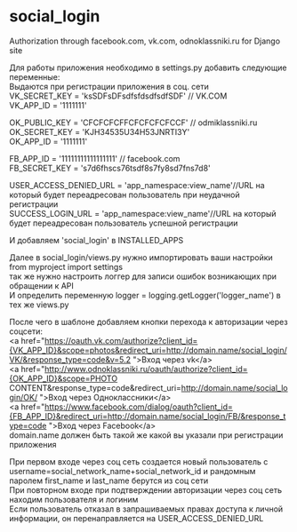 social_login
============

Authorization through facebook.com, vk.com, odnoklassniki.ru for Django site 

Для работы приложения необходимо в settings.py добавить следующие переменные:<br>
Выдаются при регистрации приложения в соц. сети<br>
VK_SECRET_KEY = 'ksSDFsDFsdfsfdsdfsdfSDF'   // VK.COM<br>
VK_APP_ID = '1111111'       <br>                    

OK_PUBLIC_KEY = 'CFCFCFCFFCFCFCFCFCCF' // odmiklassniki.ru <br>
OK_SECRET_KEY = 'KJH34535U34H53JNRTI3Y'<br>
OK_APP_ID = '1111111'<br>

FB_APP_ID = '11111111111111111' // facebook.com<br>
FB_SECRET_KEY = 's7d6fhscs76tsdf8s7fy8sd7fns7d8'<br>

USER_ACCESS_DENIED_URL = 'app_namespace:view_name'//URL на который будет переадресован пользователь при неудачной регистрации<br>
SUCCESS_LOGIN_URL = 'app_namespace:view_name'//URL на который будет переадресован пользователь успешной регистрации<br>

И добавляем 'social_login' в INSTALLED_APPS<br>

Далее в social_login/views.py нужно импортировать ваши настройки<br>
from myproject import settings<br>
так же нужно настроить логгер для записи ошибок возникающих при обращении к API<br>
И определить переменную logger = logging.getLogger('logger_name') в тех же views.py<br>

После чего в шаблоне добавляем кнопки перехода к авторизации через соцсети:<br>
&lt;a href=&quot;https://oauth.vk.com/authorize?client_id={VK_APP_ID}&scope=photos&redirect_uri=http://domain.name/social_login/VK/&response_type=code&v=5.2 &quot;&gt;Вход через vk&lt;/a&gt;<br>
&lt;a href=&quot;http://www.odnoklassniki.ru/oauth/authorize?client_id={OK_APP_ID}&scope=PHOTO CONTENT&response_type=code&redirect_uri=http://domain.name/social_login/OK/ &quot;&gt;Вход через Одноклассники&lt;/a&gt;<br>
&lt;a href=&quot;https://www.facebook.com/dialog/oauth?client_id={FB_APP_ID}&redirect_uri=http://domain.name/social_login/FB/&response_type=code &quot;&gt;Вход через Facebook&lt;/a&gt;<br>
domain.name должен быть такой же какой вы указали при регистрации приложения<br>

При первом входе через соц сеть создается новый пользователь с username=social_network_name+social_network_id и рандомным паролем first_name и last_name берутся из соц сети<br>
При повторном  входе при подтверждении авторизации через соц сеть находим пользователя и логиним<br>
Если пользователь отказал в запрашиваемых правах доступа к личной информации, он перенаправляется на USER_ACCESS_DENIED_URL<br>
